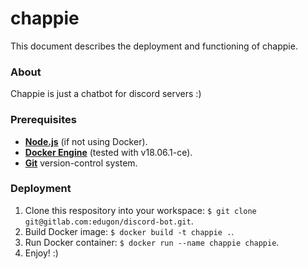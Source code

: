 # chappie
This document describes the deployment and functioning of chappie.

### About
Chappie is just a chatbot for discord servers :)

### Prerequisites
- **[Node.js](https://nodejs.org/en/download/)** (if not using Docker).
- **[Docker Engine](https://docs.docker.com/engine/)** (tested with v18.06.1-ce).
- **[Git](https://git-scm.com/downloads)** version-control system.

### Deployment
1. Clone this respository into your workspace: ``$ git clone git@gitlab.com:edugon/discord-bot.git``.
2. Build Docker image: ``$ docker build -t chappie .``.
3. Run Docker container: ``$ docker run --name chappie chappie``.
4. Enjoy! :)